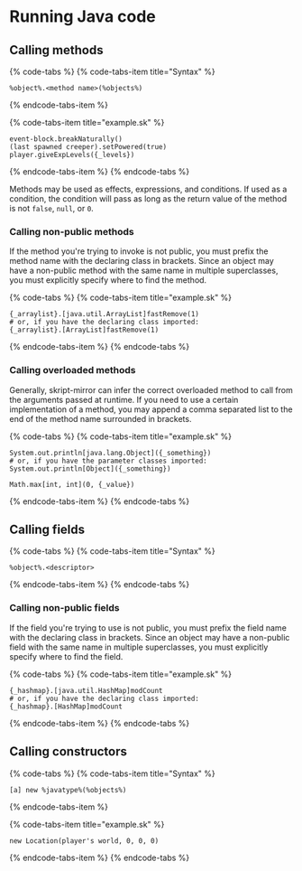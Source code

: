 # Running Java code

## Calling methods

{% code-tabs %}
{% code-tabs-item title="Syntax" %}
```text
%object%.<method name>(%objects%)
```
{% endcode-tabs-item %}

{% code-tabs-item title="example.sk" %}
```
event-block.breakNaturally()
(last spawned creeper).setPowered(true)
player.giveExpLevels({_levels})
```
{% endcode-tabs-item %}
{% endcode-tabs %}

Methods may be used as effects, expressions, and conditions. If used as a condition, the condition will pass as long as the return value of the method is not `false`, `null`, or `0`.

### Calling non-public methods

If the method you're trying to invoke is not public, you must prefix the method name with the declaring class in brackets. Since an object may have a non-public method with the same name in multiple superclasses, you must explicitly specify where to find the method.

{% code-tabs %}
{% code-tabs-item title="example.sk" %}
```text
{_arraylist}.[java.util.ArrayList]fastRemove(1)
# or, if you have the declaring class imported:
{_arraylist}.[ArrayList]fastRemove(1)
```
{% endcode-tabs-item %}
{% endcode-tabs %}

### Calling overloaded methods

Generally, skript-mirror can infer the correct overloaded method to call from the arguments passed at runtime. If you need to use a certain implementation of a method, you may append a comma separated list to the end of the method name surrounded in brackets.

{% code-tabs %}
{% code-tabs-item title="example.sk" %}
```text
System.out.println[java.lang.Object]({_something})
# or, if you have the parameter classes imported:
System.out.println[Object]({_something})

Math.max[int, int](0, {_value})
```
{% endcode-tabs-item %}
{% endcode-tabs %}

## Calling fields

{% code-tabs %}
{% code-tabs-item title="Syntax" %}
```text
%object%.<descriptor>
```
{% endcode-tabs-item %}
{% endcode-tabs %}

### Calling non-public fields

If the field you're trying to use is not public, you must prefix the field name with the declaring class in brackets. Since an object may have a non-public field with the same name in multiple superclasses, you must explicitly specify where to find the field.

{% code-tabs %}
{% code-tabs-item title="example.sk" %}
```text
{_hashmap}.[java.util.HashMap]modCount
# or, if you have the declaring class imported:
{_hashmap}.[HashMap]modCount
```
{% endcode-tabs-item %}
{% endcode-tabs %}

## Calling constructors

{% code-tabs %}
{% code-tabs-item title="Syntax" %}
```text
[a] new %javatype%(%objects%)
```
{% endcode-tabs-item %}

{% code-tabs-item title="example.sk" %}
```
new Location(player's world, 0, 0, 0)
```
{% endcode-tabs-item %}
{% endcode-tabs %}



